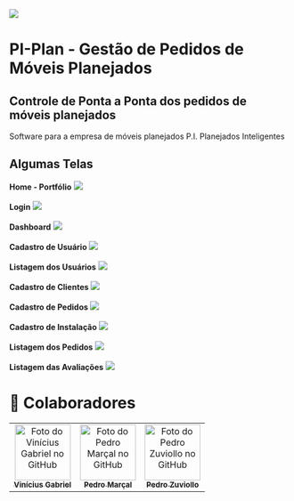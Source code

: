 <img src="./screenshots/banner.png" />

# PI-Plan - Gestão de Pedidos de Móveis Planejados
## Controle de Ponta a Ponta dos pedidos de móveis planejados

Software para a empresa de móveis planejados P.I. Planejados Inteligentes

## Algumas Telas

**Home - Portfólio**
<img src="./screenshots/portfolio.png" />
<br />
<br />
**Login**
<img src="./screenshots/login.png" />
<br />
<br />
**Dashboard**
<img src="./screenshots/dashboard.png" />
<br />
<br />
**Cadastro de Usuário**
<img src="./screenshots/assembler_data.png" />
<br />
<br />
**Listagem dos Usuários**
<img src="./screenshots/users_list.png" />
<br />
<br />
**Cadastro de Clientes**
<img src="./screenshots/customer_data.png" />
<br />
<br />
**Cadastro de Pedidos**
<img src="./screenshots/order_data.png" />
<br />
<br />
**Cadastro de Instalação**
<img src="./screenshots/installation_data.png" />
<br />
<br />
**Listagem dos Pedidos**
<img src="./screenshots/orders_list.png" />
<br />
<br />
**Listagem das Avaliações**
<img src="./screenshots/assessments_list.png" />

# 🤝 Colaboradores

<table>
  <tr>
    <td align="center">
      <a href="https://github.com/Vini7Dev">
        <img src="https://avatars3.githubusercontent.com/u/94920663" width="100px;" alt="Foto do Vinícius Gabriel no GitHub"/><br>
        <sub>
          <b>Vinícius Gabriel</b>
        </sub>
      </a>
    </td>

  <td align="center">
    <a href="https://github.com/PedroSMarcal">
      <img src="https://avatars.githubusercontent.com/u/62404639" width="100px;" alt="Foto do Pedro Marçal no GitHub"/><br>
      <sub>
        <b>Pedro Marçal</b>
      </sub>
    </a>
  </td>

  <td align="center">
    <a href="https://github.com/preduouh">
      <img src="https://avatars.githubusercontent.com/u/58116134" width="100px;" alt="Foto do Pedro Zuviollo no GitHub"/><br>
      <sub>
        <b>Pedro Zuviollo</b>
      </sub>
    </a>
  </td>
  </tr>
</table>
